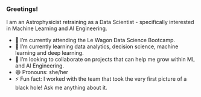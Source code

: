 ### Greetings!

I am an Astrophysicist retraining as a Data Scientist - specifically interested in Machine Learning and AI Engineering.

- 🔭 I’m currently attending the Le Wagon Data Science Bootcamp.
- 🌱 I’m currently learning data analytics, decision science, machine learning and deep learning.
- 👯 I’m looking to collaborate on projects that can help me grow within ML and AI Engineering.
- 😄 Pronouns: she/her
- ⚡ Fun fact: I worked with the team that took the very first picture of a black hole! Ask me anything about it.
